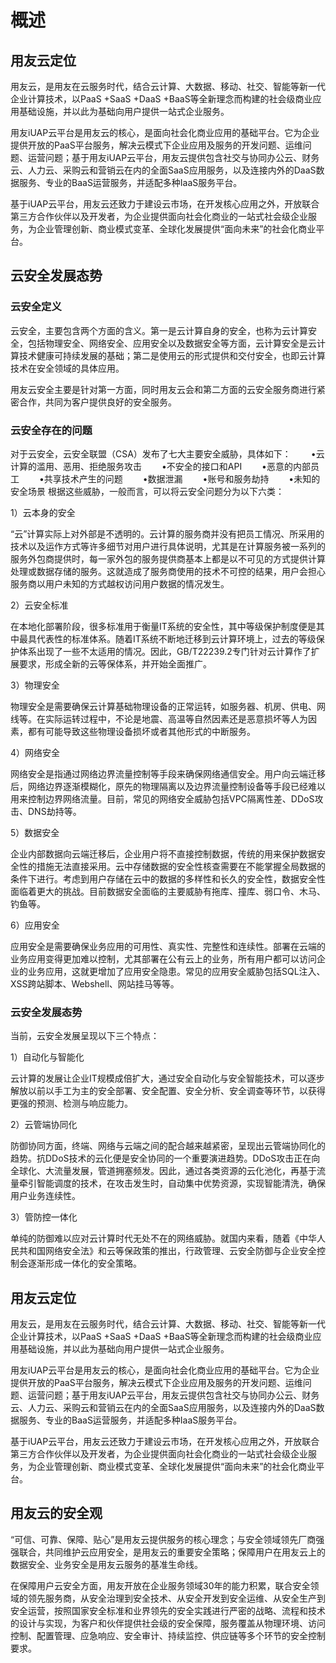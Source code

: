 # 概述
## 用友云定位
用友云，是用友在云服务时代，结合云计算、大数据、移动、社交、智能等新一代企业计算技术，以PaaS +SaaS +DaaS +BaaS等全新理念而构建的社会级商业应用基础设施，并以此为基础向用户提供一站式企业服务。

用友iUAP云平台是用友云的核心，是面向社会化商业应用的基础平台。它为企业提供开放的PaaS平台服务，解决云模式下企业应用及服务的开发问题、运维问题、运营问题；基于用友iUAP云平台，用友云提供包含社交与协同办公云、财务云、人力云、采购云和营销云在内的全面SaaS应用服务，以及连接内外的DaaS数据服务、专业的BaaS运营服务，并适配多种IaaS服务平台。

基于iUAP云平台，用友云还致力于建设云市场，在开发核心应用之外，开放联合第三方合作伙伴以及开发者，为企业提供面向社会化商业的一站式社会级企业服务，为企业管理创新、商业模式变革、全球化发展提供“面向未来”的社会化商业平台。

## 云安全发展态势
### 云安全定义
云安全，主要包含两个方面的含义。第一是云计算自身的安全，也称为云计算安全，包括物理安全、网络安全、应用安全以及数据安全等方面，云计算安全是云计算技术健康可持续发展的基础；第二是使用云的形式提供和交付安全，也即云计算技术在安全领域的具体应用。

用友云安全主要是针对第一方面，同时用友云会和第二方面的云安全服务商进行紧密合作，共同为客户提供良好的安全服务。
### 云安全存在的问题
对于云安全，云安全联盟（CSA）发布了七大主要安全威胁，具体如下：
　　•云计算的滥用、恶用、拒绝服务攻击
　　•不安全的接口和API
　　•恶意的内部员工
　　•共享技术产生的问题
　　•数据泄漏
　　•账号和服务劫持
　　•未知的安全场景
根据这些威胁，一般而言，可以将云安全问题分为以下六类：

1）云本身的安全

“云”计算实际上对外部是不透明的。云计算的服务商并没有把员工情况、所采用的技术以及运作方式等许多细节对用户进行具体说明，尤其是在计算服务被一系列的服务外包商提供时，每一家外包的服务提供商基本上都是以不可见的方式提供计算处理或数据存储的服务。这就造成了服务商使用的技术不可控的结果，用户会担心服务商以用户未知的方式越权访问用户数据的情况发生。

2）云安全标准

在本地化部署阶段，很多标准用于衡量IT系统的安全性，其中等级保护制度便是其中最具代表性的标准体系。随着IT系统不断地迁移到云计算环境上，过去的等级保护体系出现了一些不太适用的情况。因此，GB/T22239.2专门针对云计算作了扩展要求，形成全新的云等保体系，并开始全面推广。

3）物理安全

物理安全是需要确保云计算基础物理设备的正常运转，如服务器、机房、供电、网线等。在实际运转过程中，不论是地震、高温等自然因素还是恶意损坏等人为因素，都有可能导致这些物理设备损坏或者其他形式的中断服务。

4）网络安全

网络安全是指通过网络边界流量控制等手段来确保网络通信安全。用户向云端迁移后，网络边界逐渐模糊化，原先的物理隔离以及边界流量控制设备等手段已经难以用来控制边界网络流量。目前，常见的网络安全威胁包括VPC隔离性差、DDoS攻击、DNS劫持等。

5）数据安全

企业内部数据向云端迁移后，企业用户将不直接控制数据，传统的用来保护数据安全性的措施无法直接采用。云中存储数据的安全性核查需要在不能掌握全局数据的条件下进行。考虑到用户存储在云中的数据的多样性和长久的安全性，数据安全性面临着更大的挑战。目前数据安全面临的主要威胁有拖库、撞库、弱口令、木马、钓鱼等。

6）应用安全

应用安全是需要确保业务应用的可用性、真实性、完整性和连续性。部署在云端的业务应用变得更加难以控制，尤其部署在公有云上的业务，所有用户都可以访问企业的业务应用，这就更增加了应用安全隐患。常见的应用安全威胁包括SQL注入、XSS跨站脚本、Webshell、网站挂马等等。

### 云安全发展态势
当前，云安全发展呈现以下三个特点：

1）自动化与智能化

云计算的发展让企业IT规模成倍扩大，通过安全自动化与安全智能技术，可以逐步解放以前以手工为主的安全部署、安全配置、安全分析、安全调查等环节，以获得更强的预测、检测与响应能力。

2）云管端协同化

防御协同方面，终端、网络与云端之间的配合越来越紧密，呈现出云管端协同化的趋势。抗DDoS技术的云化便是安全协同的一个重要演进趋势。DDoS攻击正在向全球化、大流量发展，管道拥塞频发。因此，通过各类资源的云化池化，再基于流量牵引智能调度的技术，在攻击发生时，自动集中优势资源，实现智能清洗，确保用户业务连续性。

3）管防控一体化

单纯的防御难以应对云计算时代无处不在的网络威胁。就国内来看，随着《中华人民共和国网络安全法》和云等保政策的推出，行政管理、云安全防御与企业安全控制会逐渐形成一体化的安全策略。

## 用友云定位
用友云，是用友在云服务时代，结合云计算、大数据、移动、社交、智能等新一代企业计算技术，以PaaS +SaaS +DaaS +BaaS等全新理念而构建的社会级商业应用基础设施，并以此为基础向用户提供一站式企业服务。

用友iUAP云平台是用友云的核心，是面向社会化商业应用的基础平台。它为企业提供开放的PaaS平台服务，解决云模式下企业应用及服务的开发问题、运维问题、运营问题；基于用友iUAP云平台，用友云提供包含社交与协同办公云、财务云、人力云、采购云和营销云在内的全面SaaS应用服务，以及连接内外的DaaS数据服务、专业的BaaS运营服务，并适配多种IaaS服务平台。

基于iUAP云平台，用友云还致力于建设云市场，在开发核心应用之外，开放联合第三方合作伙伴以及开发者，为企业提供面向社会化商业的一站式社会级企业服务，为企业管理创新、商业模式变革、全球化发展提供“面向未来”的社会化商业平台。

## 用友云的安全观
“可信、可靠、保障、贴心”是用友云提供服务的核心理念；与安全领域领先厂商强强联合，共同维护云应用安全，是用友云的重要安全策略；保障用户在用友云上的数据安全、业务安全是用友云服务的基准生命线。

在保障用户云安全方面，用友开放在企业服务领域30年的能力积累，联合安全领域的领先服务商，从安全治理到安全技术、从安全开发到安全运维、从安全生产到安全运营，按照国家安全标准和业界领先的安全实践进行严密的战略、流程和技术的设计与实现，为客户和伙伴提供社会级的安全保障，服务覆盖从物理环境、访问控制、配置管理、应急响应、安全审计、持续监控、供应链等多个环节的安全控制要求。
